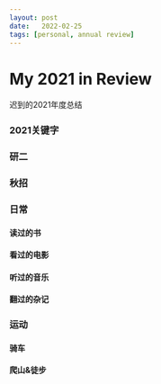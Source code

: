 ```yaml
---
layout: post
date:   2022-02-25
tags: [personal, annual review]
---
```


# My 2021 in Review

迟到的2021年度总结

### 2021关键字



### 研二



### 秋招



### 日常

#### 读过的书

#### 看过的电影

#### 听过的音乐

#### 翻过的杂记

### 运动



#### 骑车



#### 爬山&徒步


